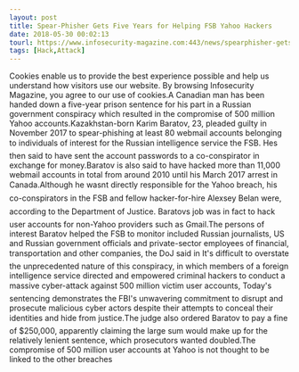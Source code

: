 ```yaml
---
layout: post
title: Spear-Phisher Gets Five Years for Helping FSB Yahoo Hackers
date: 2018-05-30 00:02:13
tourl: https://www.infosecurity-magazine.com:443/news/spearphisher-gets-five-years-for/
tags: [Hack,Attack]
---
```

Cookies enable us to provide the best experience possible and help us understand how visitors use our website. By browsing Infosecurity Magazine, you agree to our use of cookies.A Canadian man has been handed down a five-year prison sentence for his part in a Russian government conspiracy which resulted in the compromise of 500 million Yahoo accounts.Kazakhstan-born Karim Baratov, 23, pleaded guilty in November 2017 to spear-phishing at least 80 webmail accounts belonging to individuals of interest for the Russian intelligence service the FSB. Hes then said to have sent the account passwords to a co-conspirator in exchange for money.Baratov is also said to have hacked more than 11,000 webmail accounts in total from around 2010 until his March 2017 arrest in Canada.Although he wasnt directly responsible for the Yahoo breach, his co-conspirators in the FSB and fellow hacker-for-hire Alexsey Belan were, according to the Department of Justice. Baratovs job was in fact to hack user accounts for non-Yahoo providers such as Gmail.The persons of interest Baratov helped the FSB to monitor included Russian journalists, US and Russian government officials and private-sector employees of financial, transportation and other companies, the DoJ said in It's difficult to overstate the unprecedented nature of this conspiracy, in which members of a foreign intelligence service directed and empowered criminal hackers to conduct a massive cyber-attack against 500 million victim user accounts, Today's sentencing demonstrates the FBI's unwavering commitment to disrupt and prosecute malicious cyber actors despite their attempts to conceal their identities and hide from justice.The judge also ordered Baratov to pay a fine of $250,000, apparently claiming the large sum would make up for the relatively lenient sentence, which prosecutors wanted doubled.The compromise of 500 million user accounts at Yahoo is not thought to be linked to the other breaches 
